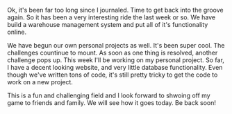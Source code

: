 Ok, it's been far too long since I journaled. Time to get back into the groove again. So it has been a very interesting ride the last week or so. We have build a warehouse management system and put all of it's functionality online. 

We have begun our own personal projects as well. It's been super cool. 
The challenges countinue to mount. As soon as one thing is resolved, another challenge pops up. This week I'll be working on my personal project. So far, I have a decent looking website, and very little database functionality. Even though we've written tons of code, it's still pretty tricky to get the code to work on a new project. 

This is a fun and challenging field and I look forward to shwoing off my game to friends and family. We will see how it goes today. Be back soon!